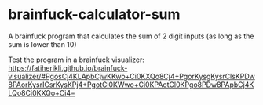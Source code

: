 # brainfuck-calculator-sum
A brainfuck program that calculates the sum of 2 digit inputs (as long as the sum is lower than 10)

Test the program in a brainfuck visualizer:
https://fatiherikli.github.io/brainfuck-visualizer/#PgosCj4KLApbCjwKKwo+Ci0KXQo8Cj4+PgorKysgKysrClsKPDw8PAorKysrICsrKysKPj4+PgotCl0KWwo+Ci0KPAotCl0KPgo8PDw8PApbCj4KLQo8Ci0KXQo+Ci4=
